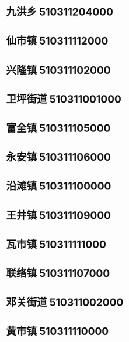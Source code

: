 # 九洪乡 510311204000
# 仙市镇 510311112000
# 兴隆镇 510311102000
# 卫坪街道 510311001000
# 富全镇 510311105000
# 永安镇 510311106000
# 沿滩镇 510311100000
# 王井镇 510311109000
# 瓦市镇 510311111000
# 联络镇 510311107000
# 邓关街道 510311002000
# 黄市镇 510311110000
